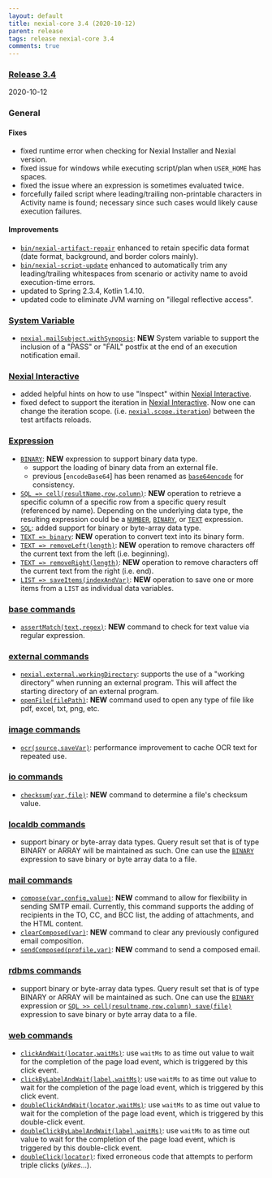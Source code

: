 ```yaml
---
layout: default
title: nexial-core 3.4 (2020-10-12)
parent: release
tags: release nexial-core 3.4
comments: true
---
```


### <a href="https://github.com/nexiality/nexial-core/releases/tag/nexial-core-v3.4_0987" class="external-link" target="_nexial_link">Release 3.4</a>
2020-10-12


### General
#### Fixes
- fixed runtime error when checking for Nexial Installer and Nexial version.
- fixed issue for windows while executing script/plan when `USER_HOME` has spaces.
- fixed the issue where an expression is sometimes evaluated twice.
- forcefully failed script where leading/trailing non-printable characters in Activity name is found; 
  necessary since such cases would likely cause execution failures.

#### Improvements
- [`bin/nexial-artifact-repair`](../userguide/BatchFiles#nexial-artifact-repair) enhanced to retain specific data format 
  (date format, background, and border colors mainly).
- [`bin/nexial-script-update`](../userguide/BatchFiles#nexial-script-update) enhanced to automatically trim any 
  leading/trailing whitespaces from scenario or activity name to avoid execution-time errors.
- updated to Spring 2.3.4, Kotlin 1.4.10.
- updated code to eliminate JVM warning on "illegal reflective access".


### [System Variable](../systemvars)
- [`nexial.mailSubject.withSynopsis`](../systemvars/index.html#nexial.mailSubject.withSynopsis): **NEW** System variable
  to support the inclusion of a "PASS" or "FAIL" postfix at the end of an execution notification email.


### [Nexial Interactive](../interactive)
- added helpful hints on how to use "Inspect" within [Nexial Interactive](../interactive).
- fixed defect to support the iteration in [Nexial Interactive](../interactive). Now one can change the iteration scope. 
  (i.e. [`nexial.scope.iteration`](../systemvars/index#nexial.scope.iteration)) between the test artifacts reloads.


### [Expression](../expressions)
- [`BINARY`](../expressions/BINARYexpression): **NEW** expression to support binary data type.
  - support the loading of binary data from an external file.
  - previous [`encodeBase64`] has been renamed as [`base64encode`](../expressions/BINARYexpression#base64encode) for 
    consistency.
- [`SQL => cell(resultName,row,column)`](../expressions/SQLexpression#cellresultnamerowcolumn): **NEW** operation
  to retrieve a specific column of a specific row from a specific query result (referenced by name). Depending on the
  underlying data type, the resulting expression could be a [`NUMBER`](../expressions/NUMBERexpression), 
  [`BINARY`](../expressions/BINARYexpression), or [`TEXT`](../expressions/TEXTexpression) expression.
- [`SQL`](../expressions/SQLexpression): added support for binary or byte-array data type.
- [`TEXT => binary`](../expressions/TEXTexpression#binary): **NEW** operation to convert text into its binary form.
- [`TEXT => removeLeft(length)`](../expressions/TEXTexpression#removeleftlength): **NEW** operation to remove characters 
  off the current text from the left (i.e. beginning). 
- [`TEXT => removeRight(length)`](../expressions/TEXTexpression#removerightlength): **NEW** operation to remove 
  characters off the current text from the right (i.e. end). 
- [`LIST => saveItems(indexAndVar)`](../expressions/LISTexpression#saveitemsindexandvar): **NEW** operation to save one
  or more items from a `LIST` as individual data variables.

 
### [base commands](../commands/base)
- [`assertMatch(text,regex)`](../commands/base/assertMatch(text,regex)): **NEW** command to check for text value via
  regular expression.


### [external commands](../commands/external)
- [`nexial.external.workingDirectory`](../systemvars/index#nexial.external.workingDirectory): supports the use of a 
  "working directory" when running an external program. This will affect the starting directory of an external program.
- [`openFile(filePath)`](../commands/external/openFile(filePath)): **NEW** command used to open any type of file like 
  pdf, excel, txt, png, etc.


### [image commands](../commands/image)
- [`ocr(source,saveVar)`](../commands/image/ocr(source,saveVar)): performance improvement to cache OCR text for 
  repeated use.


### [io commands](../commands/io)
- [`checksum(var,file)`](../commands/io/checksum(var,file)): **NEW** command to determine a file's checksum value.


### [localdb commands](../commands/localdb)
- support binary or byte-array data types. Query result set that is of type BINARY or ARRAY will be maintained as such. 
  One can use the [`BINARY`](../expressions/BINARYexpression) expression to save binary or byte array data to a file.


### [mail commands](../commands/mail)
- [`compose(var,config,value)`](../commands/mail/compose(var,config,value)): **NEW** command to allow for flexibility 
  in sending SMTP email. Currently, this command supports the adding of recipients in the TO, CC, and BCC list, the 
  adding of attachments, and the HTML content.
- [`clearComposed(var)`](../commands/mail/clearCompose(var)): **NEW** command to clear any previously configured 
  email composition.
- [`sendComposed(profile,var)`](../commands/mail/sendComposed(profile,var)): **NEW** command to send a composed email.


### [rdbms commands](../commands/rdbms)
- support binary or byte-array data types. Query result set that is of type BINARY or ARRAY will be maintained as such. 
  One can use the [`BINARY`](../expressions/BINARYexpression) expression or 
  [`SQL >> cell(resultname,row,column) save(file)`](../expressions/SQLexpression#cellresultnamerowcolumn) expression 
  to save binary or byte array data to a file.


### [web commands](../commands/web)
- [`clickAndWait(locator,waitMs)`](../commands/web/clickAndWait(locator,waitMs)): use `waitMs` to as time out value to 
  wait for the completion of the page load event, which is triggered by this click event.
- [`clickByLabelAndWait(label,waitMs)`](../commands/web/clickByLabelAndWait(label,waitMs)): use `waitMs` to as time out 
  value to wait for the completion of the page load event, which is triggered by this click event.
- [`doubleClickAndWait(locator,waitMs)`](../commands/web/doubleClickAndWait(locator,waitMs)): use `waitMs` to as time 
  out value to wait for the completion of the page load event, which is triggered by this double-click event.
- [`doubleClickByLabelAndWait(label,waitMs)`](../commands/web/doubleClickByLabelAndWait(label,waitMs)): use `waitMs` to 
  as time out value to wait for the completion of the page load event, which is triggered by this double-click event.
- [`doubleClick(locator)`](../commands/web/doubleClick(locator)): fixed erroneous code that attempts to perform triple 
  clicks (_yikes_...).
